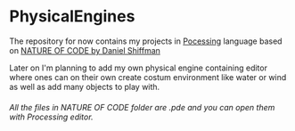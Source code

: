 # PhysicalEngines
The repository for now contains my projects in [Pocessing](https://processing.org/) language based on [NATURE OF CODE by Daniel Shiffman](http://natureofcode.com/)

Later on I'm planning to add my own physical engine containing editor where ones can on their own create costum environment like water or  wind as well as add many objects to play with.

###### All the files in NATURE OF CODE folder are .pde and you can open them with Processing editor.
